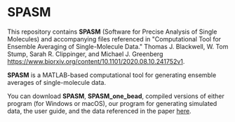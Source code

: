 # SPASM
This repository contains **SPASM** (Software for Precise Analysis of Single Molecules) and accompanying files referenced in "Computational Tool for Ensemble Averaging of Single-Molecule Data." Thomas J. Blackwell, W. Tom Stump, Sarah R. Clippinger, and Michael J. Greenberg https://www.biorxiv.org/content/10.1101/2020.08.10.241752v1.

**SPASM** is a MATLAB-based computational tool for generating ensemble averages of single-molecule data.

You can download **SPASM**, **SPASM_one_bead**, compiled versions of either program (for Windows or macOS), our program for generating simulated data, the user guide, and the data referenced in the paper [here](https://github.com/GreenbergLab/SPASM/releases/tag/v1.0).
